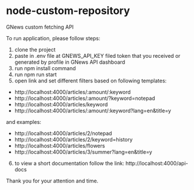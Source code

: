 # node-custom-repository
GNews custom fetching API

To run application, please follow steps:

1. clone the project
2. paste in .env file at GNEWS_API_KEY filed token that you received or generated by profile in GNews API dashboard
3. run npm install command
4. run npm run start
5. open link and set different filters based on following templates:
 - http://localhost:4000/articles/:amount/:keyword
 - http://localhost:4000/articles/:amount/?keyword=notepad
 - http://localhost:4000/articles/keyword
 - http://localhost:4000/articles/:amount/:keyword?lang=en&title=y

 and examples:
 - http://localhost:4000/articles/2/notepad
 - http://localhost:4000/articles/2/keyword=history
 - http://localhost:4000/articles/flowers
 - http://localhost:4000/articles/3/summer?lang=en&title=y

6. to view a short documentation follow the link: http://localhost:4000/api-docs


Thank you for your attention and time.
